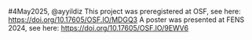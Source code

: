 #4May2025, @ayyildiz
This project was preregistered at OSF, see here: https://doi.org/10.17605/OSF.IO/MDGQ3 
A poster was presented at FENS 2024, see here: https://doi.org/10.17605/OSF.IO/9EWV6 
